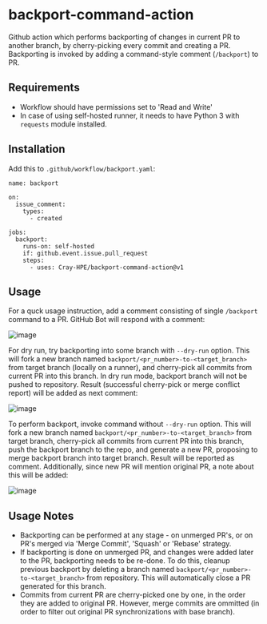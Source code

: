 # backport-command-action
Github action which performs backporting of changes in current PR to another branch, by cherry-picking every commit and creating a PR. Backporting is invoked by adding a command-style comment (`/backport`) to PR.

## Requirements
* Workflow should have permissions set to 'Read and Write'
* In case of using self-hosted runner, it needs to have Python 3 with `requests` module installed.

## Installation
Add this to `.github/workflow/backport.yaml`:

    name: backport

    on:
      issue_comment:
        types:
          - created

    jobs:
      backport:
        runs-on: self-hosted
        if: github.event.issue.pull_request
        steps:
          - uses: Cray-HPE/backport-command-action@v1

## Usage
For a quck usage instruction, add a comment consisting of single `/backport` command to a PR. GitHub Bot will respond with a comment:

![image](https://user-images.githubusercontent.com/320082/140014292-9bcb5c13-d77f-436a-bafa-14a6210f4035.png)
    
For dry run, try backporting into some branch with `--dry-run` option. This will fork a new branch named `backport/<pr_number>-to-<target_branch>` from target branch (locally on a runner), and cherry-pick all commits from current PR into this branch. In dry run mode, backport branch will not be pushed to repository. Result (successful cherry-pick or merge conflict report) will be added as next comment:

![image](https://user-images.githubusercontent.com/320082/140014344-e7447501-b470-4a00-8971-ad99522a040e.png)

To perform backport, invoke command without `--dry-run` option. This will fork a new branch named `backport/<pr_number>-to-<target_branch>` from target branch, cherry-pick all commits from current PR into this branch, push the backport branch to the repo, and generate a new PR, proposing to merge backport branch into target branch. Result will be reported as comment. Additionally, since new PR will mention original PR, a note about this will be added:

![image](https://user-images.githubusercontent.com/320082/140014413-2a09d2f9-71a8-4caf-8c75-42798146bb00.png)

## Usage Notes
* Backporting can be performed at any stage - on unmerged PR's, or on PR's merged via 'Merge Commit', 'Squash' or 'Rebase' strategy.
* If backporting is done on unmerged PR, and changes were added later to the PR, backporting needs to be re-done. To do this, cleanup previous backport by deleting a branch named `backport/<pr_number>-to-<target_branch>` from repository. This will automatically close a PR generated for this branch.
* Commits from current PR are cherry-picked one by one, in the order they are added to original PR. However, merge commits are ommitted (in order to filter out original PR synchronizations with base branch).

